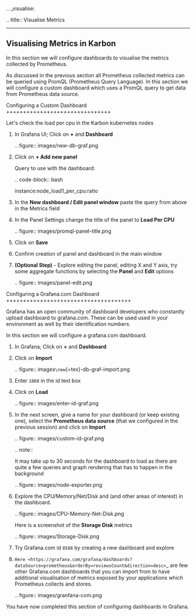 .. \_visualise:

.. title:: Visualise Metrics

  -------------------------------
  Visualising Metrics in Karbon
  -------------------------------

In this section we will configure dashboards to visualise the metrics
collected by Prometheus.

As discussed in the previous section all Prometheus collected metrics
can be queried using PromQL (Prometheus Query Language). In this section
we will configure a custom dashboard which uses a PromQL query to get
data from Prometheus data source.

Configuring a Custom Dashboard +++++++++++++++++++++++++++++++

Let's check the load per cpu in the Karbon kubernetes nodes

1.  In Grafana UI; Click on **+** and **Dashboard**

    .. figure:: images/new-db-graf.png

2.  Click on **+ Add new panel**

    Query to use with the dashboard:

    .. code-block:: bash

    instance:node_load1_per_cpu:ratio

3.  In the **New dashboard / Edit panel window** paste the query from
    above in the Metrics field

4.  In the Panel Settings change the title of the panel to **Load Per
    CPU**

    .. figure:: images/promql-panel-title.png

5.  Click on **Save**

6.  Confirm creation of panel and dashboard in the main window

7.  **(Optional Step)** - Explore editing the panel, editing X and Y
    axis, try some aggregate functions by selecting the **Panel** and
    **Edit** options

    .. figure:: images/panel-edit.png

Configuring a Grafana.com Dashboard
+++++++++++++++++++++++++++++++++++++

Grafana has an open community of dashboard developers who constantly
upload dashboard to grafana.com. These can be used used in your
environment as well by their identification numbers.

In this section we will configure a grafana.com dashboard.

1.  In Grafana; Click on **+** and **Dashboard**

2.  Click on **Import**

    .. figure:: images`\new`{=tex}-db-graf-import.png

3.  Enter `1860` in the id text box

4.  Click on **Load**

    .. figure:: images/enter-id-graf.png

5.  In the next screen, give a name for your dashboard (or keep existing
    one), select the **Prometheus data source** (that we configured in
    the previous session) and click on **Import**

    .. figure:: images/custom-id-graf.png

    .. note::

    It may take up to 30 seconds for the dashboard to load as there are
    quite a few queries and graph rendering that has to happen in the
    background

    .. figure:: images/node-exporter.png

6.  Explore the CPU/Memory/Net/Disk and (and other areas of interest) in
    the dashboard.

    .. figure:: images/CPU-Memory-Net-Disk.png

    Here is a screenshot of the **Storage Disk** metrics

    .. figure:: images/Storage-Disk.png

7.  Try Grafana.com id `8588` by creating a new dashboard and explore

8.  `Here <https://grafana.com/grafana/dashboards?dataSource=prometheus&orderBy=reviewsCount&direction=desc>`\_
    are few other Grafana.com dashboards that you can import from to
    have additional visualisation of metrics exposed by your
    applications which Prometheus collects and stores.

    .. figure:: images/granfana-com.png

You have now completed this section of configuring dashboards in
Grafana.
